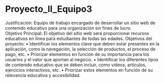 # Proyecto_II_Equipo3
Justificación: Equipo de trabajo encargado de desarrollar un sitio web de contenido educativo para una organización sin fines de lucro.  
Objetivo Principal: El objetivo del sitio web será proporcionar recursos educativos en línea para estudiantes de todas las edades.
Objetivos del proyecto:
•	Identificar los elementos clave que deben estar presentes en la aplicación, como la navegación, la selección de productos, el proceso de pago, etc.
•	Priorizar elementos en función de su importancia para los usuarios y el valor que aportan al negocio.
•	Identificar los diferentes tipos de contenido educativo que se deben incluir, como videos, artículos, ejercicios interactivos, etc.
•	Priorizar estos elementos en función de su relevancia educativa y accesibilidad.
